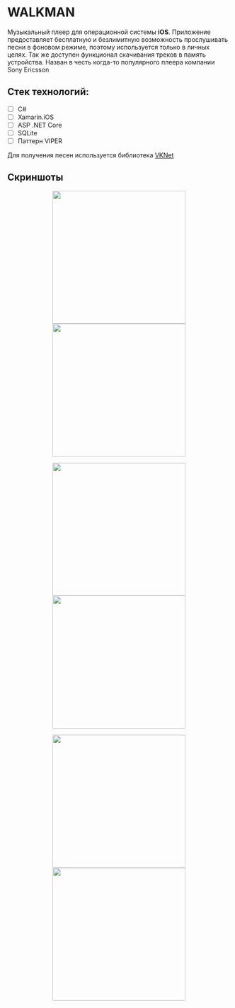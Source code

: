 # **WALKMAN**
Музыкальный плеер для операционной системы **iOS**. Приложение предоставляет бесплатную и безлимитную возможность прослушивать песни в фоновом режиме, поэтому используется только в личных целях. Так же доступен функционал скачивания треков в память устройства. Назван в честь когда-то популярного плеера компании Sony Ericsson
## Стек технологий:
- [ ] C#
- [ ] Xamarin.iOS
- [ ] ASP .NET Core
- [ ] SQLite
- [ ] Паттерн VIPER

Для получения песен используется библиотека [VKNet](https://github.com/vknet/vk)

## Скриншоты
<p align="center">
  <img src="https://s1.hostingkartinok.com/uploads/images/2024/09/dbb9befba56fe77f45199a381df99eb0.png" width="300" >
  <img src="https://s1.hostingkartinok.com/uploads/images/2024/09/bd249f9bc94c6dca7bcbcae31ab5ac70.png" width="300" >
</p>
<p align="center">
  <img src="https://s1.hostingkartinok.com/uploads/images/2024/09/ffc7fbc8178f6b4a66d46e758177b7c4.png" width="300" >
  <img src="https://s1.hostingkartinok.com/uploads/images/2024/09/b310887729bb464886ab7a2f7a4037f7.png" width="300" >
</p>
<p align="center">
  <img src="https://s1.hostingkartinok.com/uploads/images/2024/09/664dcb17e6913b3641f6e61e85dd8824.png" width="300" >
  <img src="https://s1.hostingkartinok.com/uploads/images/2024/09/aa0d2fd612e3d505ba27065bdddda4c5.png" width="300" >
</p>
